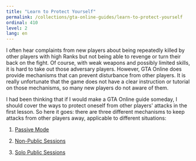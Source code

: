 ```yaml
---
title: "Learn to Protect Yourself"
permalink: /collections/gta-online-guides/learn-to-protect-yourself
ordinal: 410
level: 2
lang: en
---
```


I often hear complaints from new players about being repeatedly killed by other
players with high Ranks but not being able to revenge or turn their back on the
fight. Of course, with weak weapons and possibly limited skills, it is hard to
take out those adversary players. However, GTA Online does provide mechanisms
that can prevent disturbance from other players. It is really unfortunate that
the game does not have a clear instruction or tutorial on those mechanisms, so
many new players do not aware of them.

I had been thinking that if I would make a GTA Online guide someday, I should
cover the ways to protect oneself from other players' attacks in the first
lesson. So here it goes: there are three different mechanisms to keep attacks
from other players away, applicable to different situations:

1. [Passive Mode](passive-mode)

2. [Non-Public Sessions](session-types)

3. [Solo Public Sessions](solo-public-sessions)
